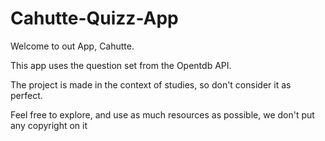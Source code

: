 # Cahutte-Quizz-App

Welcome to out App, Cahutte.

This app uses the question set from the Opentdb API.

The project is made in the context of studies, so don't consider it as perfect.

Feel free to explore, and use as much resources as possible, we don't put any copyright on it  
